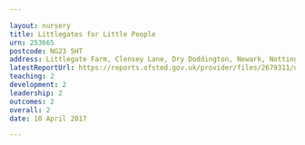 ```yaml
---

layout: nursery
title: Littlegates for Little People
urn: 253665
postcode: NG23 5HT
address: Littlegate Farm, Clensey Lane, Dry Doddington, Newark, Nottinghamshire, NG23 5HT
latestReportUrl: https://reports.ofsted.gov.uk/provider/files/2679311/urn/253665.pdf
teaching: 2
development: 2
leadership: 2
outcomes: 2
overall: 2
date: 10 April 2017

---
```

